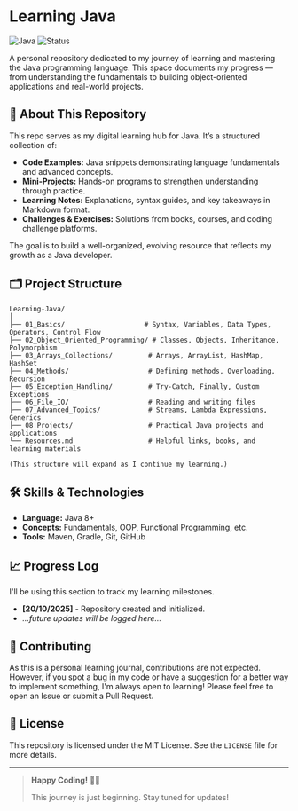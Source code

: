 # Learning Java

![Java](https://img.shields.io/badge/Java-3776AB?style=for-the-badge&logo=java&logoColor=white)
![Status](https://img.shields.io/badge/Status-In%20Progress-cyan?style=for-the-badge)

A personal repository dedicated to my journey of learning and mastering the Java programming language. This space documents my progress — from understanding the fundamentals to building object-oriented applications and real-world projects.

## 📖 About This Repository

This repo serves as my digital learning hub for Java. It’s a structured collection of:

*   **Code Examples:** Java snippets demonstrating language fundamentals and advanced concepts.
*   **Mini-Projects:** Hands-on programs to strengthen understanding through practice.
*   **Learning Notes:** Explanations, syntax guides, and key takeaways in Markdown format.
*   **Challenges & Exercises:** Solutions from books, courses, and coding challenge platforms.

The goal is to build a well-organized, evolving resource that reflects my growth as a Java developer.

## 🗂 Project Structure

```text
Learning-Java/
│
├── 01_Basics/                    # Syntax, Variables, Data Types, Operators, Control Flow
├── 02_Object_Oriented_Programming/ # Classes, Objects, Inheritance, Polymorphism
├── 03_Arrays_Collections/         # Arrays, ArrayList, HashMap, HashSet
├── 04_Methods/                    # Defining methods, Overloading, Recursion
├── 05_Exception_Handling/         # Try-Catch, Finally, Custom Exceptions
├── 06_File_IO/                    # Reading and writing files
├── 07_Advanced_Topics/            # Streams, Lambda Expressions, Generics
├── 08_Projects/                   # Practical Java projects and applications
└── Resources.md                   # Helpful links, books, and learning materials

(This structure will expand as I continue my learning.)
```
## 🛠 Skills & Technologies

*   **Language:** Java 8+
*   **Concepts:** Fundamentals, OOP, Functional Programming, etc.
*   **Tools:** Maven, Gradle, Git, GitHub

## 📈 Progress Log

I'll be using this section to track my learning milestones.

*   **[20/10/2025]** - Repository created and initialized.
*   *...future updates will be logged here...*

## 🤝 Contributing

As this is a personal learning journal, contributions are not expected. However, if you spot a bug in my code or have a suggestion for a better way to implement something, I'm always open to learning! Please feel free to open an Issue or submit a Pull Request.

## 📜 License

This repository is licensed under the MIT License. See the `LICENSE` file for more details.

---

> **Happy Coding!** 👨‍💻
>
> This journey is just beginning. Stay tuned for updates!

